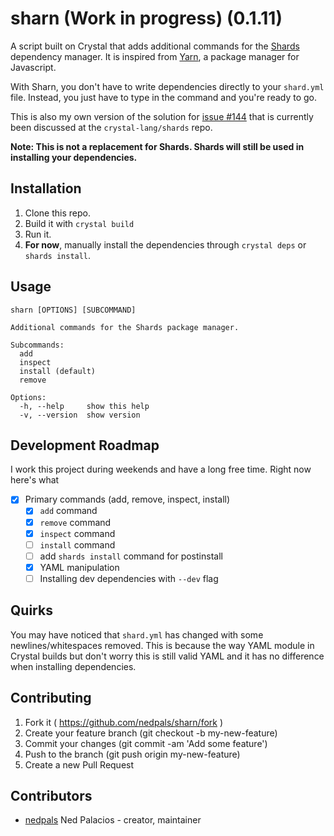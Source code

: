 # sharn (Work in progress) (0.1.11)

A script built on Crystal that adds additional commands for the [Shards](https://github.com/crystal-lang/shards) dependency manager. It is inspired from [Yarn](https://yarnpkg.com), a package manager for Javascript.

With Sharn, you don't have to write dependencies directly to your `shard.yml` file. Instead, you just have to type in the command and you're ready to go.

This is also my own version of the solution for [issue #144](https://github.com/crystal-lang/shards/issues/144) that is currently been discussed at the `crystal-lang/shards` repo.

**Note: This is not a replacement for Shards. Shards will still be used in installing your dependencies.**

## Installation

1. Clone this repo.
2. Build it with `crystal build`
3. Run it.
4. **For now**, manually install the dependencies through `crystal deps` or `shards install`.

## Usage

```shell
sharn [OPTIONS] [SUBCOMMAND]

Additional commands for the Shards package manager.

Subcommands:
  add
  inspect
  install (default)
  remove

Options:
  -h, --help     show this help
  -v, --version  show version
```

## Development Roadmap
I work this project during weekends and have a long free time. Right now here's what 

- [x] Primary commands (add, remove, inspect, install)
  - [x] `add` command
  - [x] `remove` command
  - [x] `inspect` command
  - [ ] `install` command
  - [ ] add `shards install` command for postinstall
  - [x] YAML manipulation 
  - [ ] Installing dev dependencies with `--dev` flag
	
## Quirks
You may have noticed that `shard.yml` has changed with some newlines/whitespaces removed. This is because the way YAML module in Crystal builds but don't worry this is still valid YAML and it has no difference when installing dependencies.

## Contributing

1. Fork it ( https://github.com/nedpals/sharn/fork )
2. Create your feature branch (git checkout -b my-new-feature)
3. Commit your changes (git commit -am 'Add some feature')
4. Push to the branch (git push origin my-new-feature)
5. Create a new Pull Request

## Contributors

- [nedpals](https://github.com/nedpals) Ned Palacios - creator, maintainer
